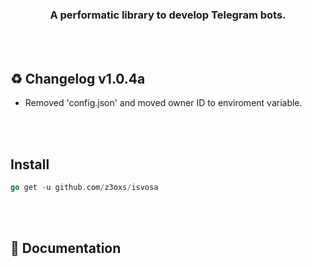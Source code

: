 <div align="center">
    <img src="" />
    <h3>A performatic library to develop Telegram bots.</h3>
</div>

<br><br>
## ♻️ Changelog v1.0.4a
- Removed 'config.json' and moved owner ID to enviroment variable.

<br><br>
## Install
```go
go get -u github.com/z3oxs/isvosa
```

<br><br>
## 📃 Documentation
